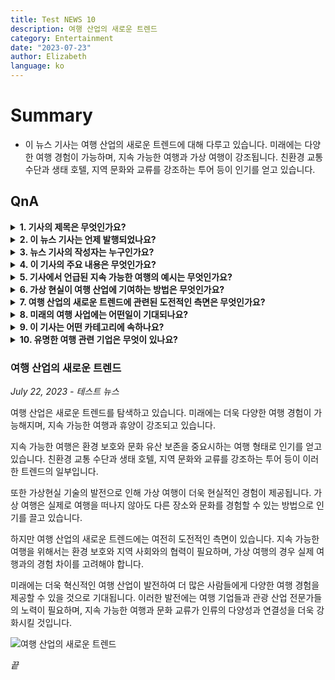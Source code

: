 ```yaml
---
title: Test NEWS 10
description: 여행 산업의 새로운 트렌드
category: Entertainment
date: "2023-07-23"
author: Elizabeth
language: ko
---
```


# Summary

- 이 뉴스 기사는 여행 산업의 새로운 트렌드에 대해 다루고 있습니다. 미래에는 다양한 여행 경험이 가능하며, 지속 가능한 여행과 가상 여행이 강조됩니다. 친환경 교통 수단과 생태 호텔, 지역 문화와 교류를 강조하는 투어 등이 인기를 얻고 있습니다.

## QnA

<details>
    <summary><b>1. 기사의 제목은 무엇인가요?</b></summary>
            Test NEWS 10
</details>
<details>
    <summary><b>2. 이 뉴스 기사는 언제 발행되었나요?</b></summary>
            2023년 7월 23일
</details>
<details>
    <summary><b>3. 뉴스 기사의 작성자는 누구인가요?
</b></summary>
            Elizabeth
</details>
<details>
    <summary><b>4. 이 기사의 주요 내용은 무엇인가요?</b></summary>
            이 기사는 여행 산업의 새로운 트렌드에 대해 다루고 있으며, 지속 가능한 여행과 가상 현실 경험이 강조됩니다.
</details>
<details>
    <summary><b>5. 기사에서 언급된 지속 가능한 여행의 예시는 무엇인가요?</b></summary>
            기사에서 언급된 지속 가능한 여행의 예시로는 친환경 교통 수단, 생태 호텔, 지역 문화와 교류를 강조하는 투어 등이 있습니다.
</details>
<details>
    <summary><b>6. 가상 현실이 여행 산업에 기여하는 방법은 무엇인가요?</b></summary>
            가상 현실은 실제로 여행을 떠나지 않아도 다른 장소와 문화를 체험할 수 있게 해주는 기술로, 가상 여행의 현실적인 경험을 제공합니다.
</details>
<details>
    <summary><b>7. 여행 산업의 새로운 트렌드에 관련된 도전적인 측면은 무엇인가요?</b></summary>
            여행 산업의 새로운 트렌드에는 지속 가능한 여행을 위해 환경 보호와 지역 사회와의 협력이 필요하며, 가상 여행은 실제 여행과의 경험 차이를 고려해야 합니다. 
</details>
<details>
    <summary><b>8. 미래의 여행 사업에는 어떤일이 기대되나요?</b></summary>
            미래에는 더 혁신적인 여행 산업이 발전하여 더 많은 사람들에게 다양한 여행 경험을 제공할 것으로 기대됩니다. 이를 위해 여행 기업들과 관광 산업 전문가들의 노력이 필요하며, 지속 가능한 여행과 문화 교류가 인류의 다양성과 연결성을 강화시킬 것 입니다.
</details>
<details>
    <summary><b>9. 이 기사는 어떤 카테고리에 속하나요?</b></summary>
            Entertainment
</details>
<details>
    <summary><b>10. 유명한 여행 관련 기업은 무엇이 있나요?</b></summary>
            Airbnb, Uber, Hotels combine 등.
</details>

### 여행 산업의 새로운 트렌드

_July 22, 2023 - 테스트 뉴스_

여행 산업은 새로운 트렌드를 탐색하고 있습니다. 미래에는 더욱 다양한 여행 경험이 가능해지며, 지속 가능한 여행과 휴양이 강조되고 있습니다.

지속 가능한 여행은 환경 보호와 문화 유산 보존을 중요시하는 여행 형태로 인기를 얻고 있습니다. 친환경 교통 수단과 생태 호텔, 지역 문화와 교류를 강조하는 투어 등이 이러한 트렌드의 일부입니다.

또한 가상현실 기술의 발전으로 인해 가상 여행이 더욱 현실적인 경험이 제공됩니다. 가상 여행은 실제로 여행을 떠나지 않아도 다른 장소와 문화를 경험할 수 있는 방법으로 인기를 끌고 있습니다.

하지만 여행 산업의 새로운 트렌드에는 여전히 도전적인 측면이 있습니다. 지속 가능한 여행을 위해서는 환경 보호와 지역 사회와의 협력이 필요하며, 가상 여행의 경우 실제 여행과의 경험 차이를 고려해야 합니다.

미래에는 더욱 혁신적인 여행 산업이 발전하여 더 많은 사람들에게 다양한 여행 경험을 제공할 수 있을 것으로 기대됩니다. 이러한 발전에는 여행 기업들과 관광 산업 전문가들의 노력이 필요하며, 지속 가능한 여행과 문화 교류가 인류의 다양성과 연결성을 더욱 강화시킬 것입니다.

![여행 산업의 새로운 트렌드](https://images.unsplash.com/photo-1527631746610-bca00a040d60?ixlib=rb-4.0.3&ixid=M3wxMjA3fDB8MHxzZWFyY2h8Nnx8dHJhdmVsfGVufDB8fDB8fHww&auto=format&fit=crop&w=500&q=60)

_끝_
